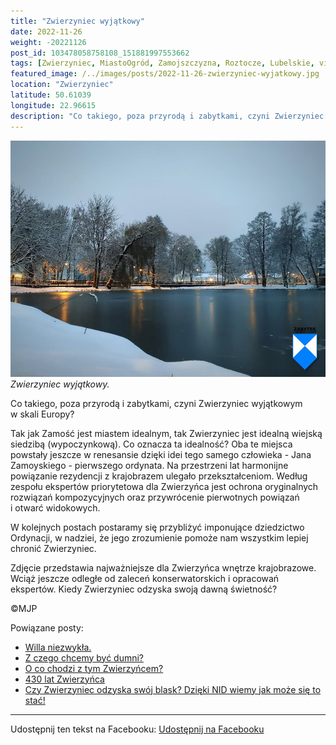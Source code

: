 ```yaml
---
title: "Zwierzyniec wyjątkowy"
date: 2022-11-26
weight: -20221126
post_id: 103478058758108_151881997553662
tags: [Zwierzyniec, MiastoOgród, Zamojszczyzna, Roztocze, Lubelskie, villarestituta, turystyka, dziedzictwo, zabytki, krajobrazy]
featured_image: /../images/posts/2022-11-26-zwierzyniec-wyjatkowy.jpg
location: "Zwierzyniec"
latitude: 50.61039
longitude: 22.96615
description: "Co takiego, poza przyrodą i zabytkami, czyni Zwierzyniec wyjątkowym w skali Europy?..."
---
```


![Zwierzyniec wyjątkowy.](/images/posts/2022-11-26-zwierzyniec-wyjatkowy.jpg)
*Zwierzyniec wyjątkowy.*

Co takiego, poza przyrodą i zabytkami, czyni Zwierzyniec wyjątkowym w skali Europy?

Tak jak Zamość jest miastem idealnym, tak Zwierzyniec jest idealną wiejską siedzibą (wypoczynkową). Co oznacza ta idealność? Oba te miejsca powstały jeszcze w renesansie dzięki idei tego samego człowieka - Jana Zamoyskiego - pierwszego ordynata.
Na przestrzeni lat harmonijne powiązanie rezydencji z krajobrazem ulegało przekształceniom. Według zespołu ekspertów priorytetowa dla Zwierzyńca jest ochrona oryginalnych rozwiązań kompozycyjnych oraz przywrócenie pierwotnych powiązań i otwarć widokowych.

W kolejnych postach postaramy się przybliżyć imponujące dziedzictwo Ordynacji, w nadziei, że jego zrozumienie pomoże nam wszystkim lepiej chronić Zwierzyniec.

Zdjęcie przedstawia najważniejsze dla Zwierzyńca wnętrze krajobrazowe. Wciąż jeszcze odległe od zaleceń konserwatorskich i opracowań ekspertów. Kiedy Zwierzyniec odzyska swoją dawną świetność?



©MJP

Powiązane posty:
- [Willa niezwykła.](/posts/Willa-niezwykla)
- [Z czego chcemy być dumni?](/posts/Z-czego-chcemy-byc-dumni)
- [O co chodzi z tym Zwierzyńcem?](/posts/O-co-chodzi-z-tym-Zwierzyncem)
- [430 lat Zwierzyńca](/posts/430-lat-Zwierzynca)
- [Czy Zwierzyniec odzyska swój blask? Dzięki NID wiemy jak może się to stać!](/posts/Czy-Zwierzyniec-odzyska-swoj-blask-Dzieki-NID-wiemy-jak)


---

Udostępnij ten tekst na Facebooku:
[Udostępnij na Facebooku](https://www.facebook.com/sharer/sharer.php?u=https://stowarzyszeniewachniewskiej.pl/posts/Zwierzyniec-wyjatkowy)

<script type="application/ld+json">
{
  "@context": "https://schema.org",
  "@type": "BlogPosting",
  "headline": "Zwierzyniec wyjątkowy.",
  "datePublished": "2022-11-26",
  "dateModified": "2022-11-26",
  "author": {
    "@type": "Person",
    "name": "Michał Jan Patyk"
  },
  "publisher": {
    "@type": "Organization",
    "name": "Stowarzyszenie im. Aleksandry Wachniewskiej",
    "logo": {
      "@type": "ImageObject",
      "url": "https://stowarzyszeniewachniewskiej.pl/images/logo/logo.svg"
    }
  },
  "mainEntityOfPage": {
    "@type": "WebPage",
    "@id": "https://stowarzyszeniewachniewskiej.pl/posts/Zwierzyniec-wyjatkowy"
  },
  "image": {
    "@type": "ImageObject",
    "url": "https://stowarzyszeniewachniewskiej.pl/images/posts/2022-11-26-zwierzyniec-wyjatkowy.jpg"
  },
  "articleSection": "Dziedzictwo Kulturowe i Zabytki",
  "keywords": "Zwierzyniec, MiastoOgród, Zamojszczyzna, Roztocze, Lubelskie, villarestituta, turystyka, dziedzictwo, zabytki, krajobrazy",
  "wordCount": 118,
  "articleBody": "Co takiego, poza przyrodą i zabytkami, czyni Zwierzyniec wyjątkowym w skali Europy?\n\nTak jak Zamość jest miastem idealnym, tak Zwierzyniec jest idealną wiejską siedzibą (wypoczynkową). Co oznacza ta idealność? Oba te miejsca powstały jeszcze w renesansie dzięki idei tego samego człowieka - Jana Zamoyskiego - pierwszego ordynata. \nNa przestrzeni lat harmonijne powiązanie rezydencji z krajobrazem ulegało przekształceniom. Według zespołu ekspertów priorytetowa dla Zwierzyńca jest ochrona oryginalnych rozwiązań kompozycyjnych oraz przywrócenie pierwotnych powiązań i otwarć widokowych.\n\nW kolejnych postach postaramy się przybliżyć imponujące dziedzictwo Ordynacji, w nadziei, że jego zrozumienie pomoże nam wszystkim lepiej chronić Zwierzyniec.\n\nZdjęcie przedstawia najważniejsze dla Zwierzyńca wnętrze krajobrazowe. Wciąż jeszcze odległe od zaleceń konserwatorskich i opracowań ekspertów. Kiedy Zwierzyniec odzyska swoją dawną świetność?\n \n         \n\n©MJP",
  "description": "Odkryj piękno Zwierzyńca i jego zabytki.",
  "copyrightHolder": {
    "@type": "Person",
    "name": "Michał Jan Patyk"
  }
}
</script>
<script type="application/ld+json">
{
  "@context": "https://schema.org",
  "@type": "BreadcrumbList",
  "itemListElement": [
    {
      "@type": "ListItem",
      "position": 1,
      "name": "Home",
      "item": "https://stowarzyszeniewachniewskiej.pl"
    },
    {
      "@type": "ListItem",
      "position": 2,
      "name": "posts",
      "item": "https://stowarzyszeniewachniewskiej.pl/posts"
    },
    {
      "@type": "ListItem",
      "position": 3,
      "name": "Zwierzyniec wyjątkowy.",
      "item": "https://stowarzyszeniewachniewskiej.pl/posts/Zwierzyniec-wyjatkowy"
    }
  ]
}
</script>
